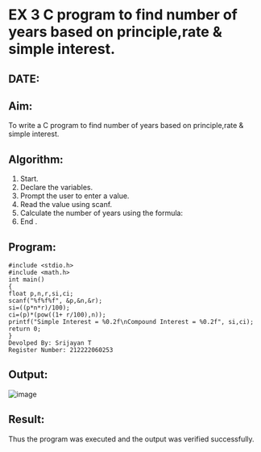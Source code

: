 # EX 3 C program to find number of years based on principle,rate & simple interest.
## DATE:
## Aim:
To write a C program to find number of years based on principle,rate & simple interest.

## Algorithm:
1. Start. 
2. Declare the variables. 
3. Prompt the user to enter a value. 
4. Read the value using scanf. 
5. Calculate the number of years using the formula: 
6. End .    

## Program:
```
#include <stdio.h> 
#include <math.h> 
int main() 
{ 
float p,n,r,si,ci; 
scanf("%f%f%f", &p,&n,&r); 
si=((p*n*r)/100); 
ci=(p)*(pow((1+ r/100),n)); 
printf("Simple Interest = %0.2f\nCompound Interest = %0.2f", si,ci); 
return 0; 
}
Devolped By: Srijayan T
Register Number: 212222060253
```
## Output:
![image](https://github.com/user-attachments/assets/fc4e3c25-2b86-451b-9ed7-a7b0692f4185)



## Result:
Thus the program was executed and the output was verified successfully.
